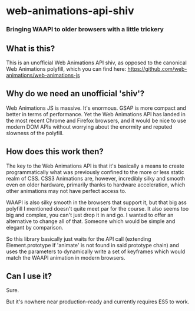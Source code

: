 # web-animations-api-shiv
### Bringing WAAPI to older browsers with a little trickery

## What is this?
This is an unofficial Web Animations API shiv, as opposed to the canonical Web Animations polyfill, which you can find here: https://github.com/web-animations/web-animations-js

## Why do we need an unofficial 'shiv'?
Web Animations JS is massive. It's enormous. GSAP is more compact and better in terms of performance. Yet the Web Animations API has landed in the most recent Chrome and Firefox browsers, and it would be nice to use modern DOM APIs without worrying about the enormity and reputed slowness of the polyfill.

## How does this work then?
The key to the Web Animations API is that it's basically a means to create programmatically what was previously confined to the more or less static realm of CSS. CSS3 Animations are, however, incredibly silky and smooth even on older hardware, primarily thanks to hardware acceleration, which other animations may not have perfect access to.

WAAPI is also silky smooth in the browsers that support it, but that big ass polyfill I mentioned doesn't quite meet par for the course. It also seems too big and complex, you can't just drop it in and go. I wanted to offer an alternative to change all of that. Someone which would be simple and elegant by comparison.

So this library basically just waits for the API call (extending Element.prototype if 'animate' is not found in said prototype chain) and uses the parameters to dynamically write a set of keyframes which would match the WAAPI animation in modern browsers.

## Can I use it?
Sure.

But it's nowhere near production-ready and currently requires ES5 to work.
